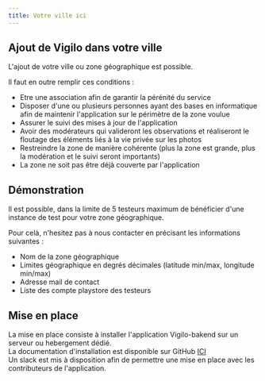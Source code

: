 ```yaml
---
title: Votre ville ici
---
```



## Ajout de Vigilo dans votre ville

L'ajout de votre ville ou zone géographique est possible.

Il faut en outre remplir ces conditions :

* Etre une association afin de garantir la pérénité du service
* Disposer d'une ou plusieurs personnes ayant des bases en informatique afin de maintenir l'application sur le périmètre de la zone voulue
* Assurer le suivi des mises à jour de l'application
* Avoir des modérateurs qui valideront les observations et réaliseront le floutage des éléments liés à la vie privée sur les photos
* Restreindre la zone de manière cohérente (plus la zone est grande, plus la modération et le suivi seront importants)
* La zone ne soit pas être déjà couverte par l'application

## Démonstration

Il est possible, dans la limite de 5 testeurs maximum de bénéficier d'une instance de test pour votre zone géographique.

Pour celà, n'hesitez pas à nous contacter en précisant les informations suivantes :

* Nom de la zone géographique 
* Limites géographique en degrés décimales (latitude min/max, longitude min/max)
* Adresse mail de contact
* Liste des compte playstore des testeurs

## Mise en place

La mise en place consiste à installer l'application Vigilo-bakend sur un serveur ou hebergement dédié.
<br />
La documentation d'installation est disponible sur GitHub [ICI](https://github.com/jesuisundesdeux/vigilo-backend/blob/master/doc/INSTALLATION.md)
<br />
Un slack est mis à disposition afin de permettre une mise en place avec les contributeurs de l'application.


